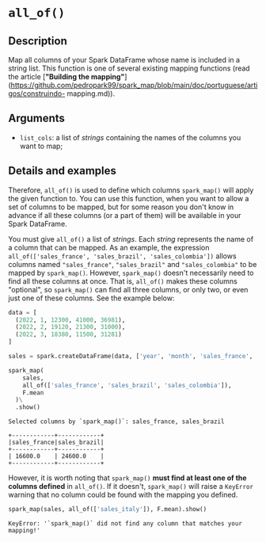 # `all_of()`

## Description

Map all columns of your Spark DataFrame whose name is included in a string list. This function is one of several existing mapping functions (read the article [**"Building the mapping"**](https://github.com/pedropark99/spark_map/blob/main/doc/portuguese/artigos/construindo- mapping.md)).

## Arguments

- `list_cols`: a list of *strings* containing the names of the columns you want to map;

## Details and examples

Therefore, `all_of()` is used to define which columns `spark_map()` will apply the given function to. You can use this function, when you want to allow a set of columns to be mapped, but for some reason you don't know in advance if all these columns (or a part of them) will be available in your Spark DataFrame.

You must give `all_of()` a list of *strings*. Each *string* represents the name of a column that can be mapped. As an example, the expression `all_of(['sales_france', 'sales_brazil', 'sales_colombia'])` allows columns named `"sales_france"`, `"sales_brazil"` and `"sales_colombia"` to be mapped by `spark_map()`. However, `spark_map()` doesn't necessarily need to find all these columns at once. That is, `all_of()` makes these columns "optional", so `spark_map()` can find all three columns, or only two, or even just one of these columns. See the example below:

```python
data = [
  (2022, 1, 12300, 41000, 36981),
  (2022, 2, 19120, 21300, 31000),
  (2022, 3, 18380, 11500, 31281)
]

sales = spark.createDataFrame(data, ['year', 'month', 'sales_france', 'sales_brazil', 'sales_russia'])

spark_map(
    sales,
    all_of(['sales_france', 'sales_brazil', 'sales_colombia']),
    F.mean
  )\
  .show()
```

```
Selected columns by `spark_map()`: sales_france, sales_brazil

+------------+------------+
|sales_france|sales_brazil|
+------------+------------+
| 16600.0    | 24600.0    |
+------------+------------+
```

However, it is worth noting that `spark_map()` **must find at least one of the columns defined** in `all_of()`. If it doesn't, `spark_map()` will raise a `KeyError` warning that no column could be found with the mapping you defined.

```python
spark_map(sales, all_of(['sales_italy']), F.mean).show()
```

```
KeyError: '`spark_map()` did not find any column that matches your mapping!'
```